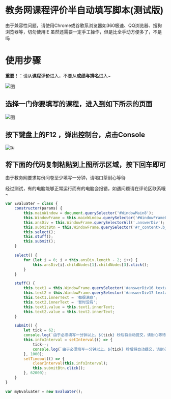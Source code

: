 # 教务网课程评价半自动填写脚本(测试版)

由于兼容性问题，请使用Chrome或谷歌系浏览器如360极速、QQ浏览器、搜狗浏览器等，切勿使用IE
虽然还需要一定手工操作，但是比全手动方便多了，不是吗



# 使用步骤

**重要**！：请从**课程评价**进入，不要从**成绩与排名**进入~

![图](https://upload-images.jianshu.io/upload_images/20153052-eeb69cbe049dceeb.png?imageMogr2/auto-orient/strip|imageView2/2/w/236/format/webp)



## 选择一门你要填写的课程，进入到如下所示的页面

![图](https://upload-images.jianshu.io/upload_images/20153052-5582ea0dcde982cf.png?imageMogr2/auto-orient/strip|imageView2/2/w/1200/format/webp)



## 按下键盘上的F12 ，弹出控制台，点击Console

![tu](https://upload-images.jianshu.io/upload_images/20153052-8332f4078ca512eb.png?imageMogr2/auto-orient/strip|imageView2/2/w/1200/format/webp)

## 将下面的代码复制粘贴到上图所示区域，按下回车即可

由于教务网要求每份问卷至少填写一分钟，请喝口茶耐心等待

经过测试，有的电脑能够正常运行而有的电脑会报错，如遇问题请在评论区联系哦~

```javascript
var Evaluater = class {
    constructor(params) {
        this.mainWindow = document.querySelector('#WindowMain8');
        this.WindowFrame = this.mainWindow.querySelector('#WindowFrame8').contentDocument.childNodes[1];
        this.ansDiv = this.WindowFrame.querySelectorAll('.answerDiv');
        this.submitBtn = this.WindowFrame.querySelector('#r_content>.b_content>.tb_cont>.frame-table>tbody>tr:nth-child(2) input:nth-child(1)');
        this.select();
        this.stuff();
        this.submit();
    }

    select() {
        for (let i = 0; i < this.ansDiv.length - 2; i++) {
            this.ansDiv[i].childNodes[1].childNodes[3].click();
        }
    }

    stuff() {
        this.text1 = this.WindowFrame.querySelector('#answerDiv16 textarea');
        this.text2 = this.WindowFrame.querySelector('#answerDiv17 textarea');
        this.text1.innerText = '都很满意';
        this.text2.innerText = '暂时没有';
        this.text1.value = this.text1.innerText;
        this.text2.value = this.text2.innerText;
    }

    submit() {
        let tick = 62;
        console.log(`由于必须填写一分钟以上，${tick} 秒后将自动提交，请耐心等待~`);
        this.infoInterval = setInterval(() => {
            tick--;
            console.log(`由于必须填写一分钟以上，${tick} 秒后将自动提交，请耐心等待~`);
        }, 1000);
        setTimeout(() => {
            clearInterval(this.infoInterval);
            this.submitBtn.click();
        }, 62000);
    }
}

var myEvaluater = new Evaluater();
```



